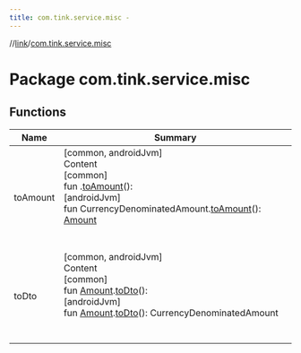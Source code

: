 ```yaml
---
title: com.tink.service.misc -
---
```

//[link](../index.md)/[com.tink.service.misc](index.md)



# Package com.tink.service.misc  


## Functions  
  
|  Name|  Summary| 
|---|---|
| <a name="com.tink.service.misc//toAmount/#/PointingToDeclaration/"></a>toAmount| <a name="com.tink.service.misc//toAmount/#/PointingToDeclaration/"></a>[common, androidJvm]  <br>Content  <br>[common]  <br>fun <ERROR CLASS>.[toAmount](to-amount.md)(): <ERROR CLASS>  <br>[androidJvm]  <br>fun CurrencyDenominatedAmount.[toAmount]([android-jvm]to-amount.md)(): [Amount](../com.tink.model.misc/[android-jvm]-amount/index.md)  <br><br><br>
| <a name="com.tink.service.misc//toDto/com.tink.model.misc.Amount#/PointingToDeclaration/"></a>toDto| <a name="com.tink.service.misc//toDto/com.tink.model.misc.Amount#/PointingToDeclaration/"></a>[common, androidJvm]  <br>Content  <br>[common]  <br>fun [Amount](../com.tink.model.misc/[common]-amount/index.md).[toDto]([common]to-dto.md)(): <ERROR CLASS>  <br>[androidJvm]  <br>fun [Amount](../com.tink.model.misc/[android-jvm]-amount/index.md).[toDto]([android-jvm]to-dto.md)(): CurrencyDenominatedAmount  <br><br><br>

